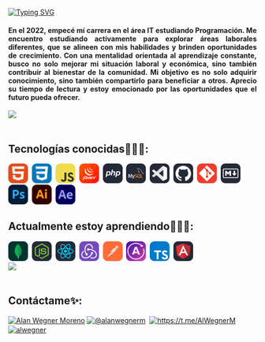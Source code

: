 [![Typing SVG](https://readme-typing-svg.demolab.com?font=Fira+Code&pause=1000&color=F7380C&random=false&width=435&lines=Hello+dear!+My+name+is+Alan+😄)](https://git.io/typing-svg)

   <div id="header" align="justify">
      <h4>
         En el 2022, empecé mí carrera en el área IT estudiando Programación. Me encuentro estudiando activamente para explorar áreas laborales diferentes, que se alineen con mis habilidades y brinden oportunidades de crecimiento.
         Con una mentalidad orientada al aprendizaje constante, busco no solo mejorar mi situación laboral y económica, sino también contribuir al bienestar de la comunidad. Mi objetivo es no solo adquirir conocimiento, sino también compartirlo para beneficiar a                  otros. Aprecio su tiempo de lectura y estoy emocionado por las oportunidades que el futuro pueda ofrecer.
      </h4>
   </div>

<img src="https://user-images.githubusercontent.com/73097560/115834477-dbab4500-a447-11eb-908a-139a6edaec5c.gif"><br><br>

<!--Tech stack icons-->
<div align="left">
    <h2>Tecnologías conocidas👨🏻‍💻:</h2>
        <img src="https://github.com/tandpfun/skill-icons/blob/main/icons/HTML.svg" title="HTML5" alt="" width="40"/>&nbsp;
        <img src="https://github.com/tandpfun/skill-icons/blob/main/icons/CSS.svg" title="CSS3" alt="" width="40"/>&nbsp;
        <img src="https://github.com/tandpfun/skill-icons/blob/main/icons/JavaScript.svg" title="JavaScript" alt="" width="40"/>&nbsp;
        <img src="https://github.com/tandpfun/skill-icons/blob/main/icons/JQuery.svg" title="JQuery" alt="" width="40"/>&nbsp;
        <img src="https://github.com/tandpfun/skill-icons/blob/main/icons/PHP-Dark.svg" title="PHP" alt="" width="40"/>&nbsp;
        <img src="https://github.com/tandpfun/skill-icons/blob/main/icons/MySQL-Dark.svg" title="MySQL" alt="" width="40"/>&nbsp;
        <img src="https://github.com/tandpfun/skill-icons/blob/main/icons/VSCode-Dark.svg" title="Visual Studio Code" alt="" width="40"/>&nbsp;
        <img src="https://github.com/tandpfun/skill-icons/blob/main/icons/Github-Dark.svg" title="GitHub" alt="" width="40"/>&nbsp;
        <img src="https://github.com/tandpfun/skill-icons/blob/main/icons/Git.svg" title="Git" alt="" width="40"/>&nbsp;
        <img src="https://github.com/tandpfun/skill-icons/blob/main/icons/Markdown-Dark.svg" title="Markdown" alt="" width="40"/>&nbsp;
        <img src="https://github.com/tandpfun/skill-icons/blob/main/icons/Photoshop.svg" title="Adobe Photoshop" alt="" width="40"/>&nbsp;
        <img src="https://github.com/tandpfun/skill-icons/blob/main/icons/Illustrator.svg" title="Adobe Illustraitor" alt="" width="40"/>&nbsp;
        <img src="https://github.com/tandpfun/skill-icons/blob/main/icons/AfterEffects.svg" alt="Adobe After Effects" width="40"/>&nbsp;
    <h2>Actualmente estoy aprendiendo👨🏻‍💻:</h2>
        <img src="https://github.com/tandpfun/skill-icons/blob/main/icons/MongoDB.svg" title="MongoDB" alt="" width="40"/>&nbsp;
        <img src="https://github.com/tandpfun/skill-icons/blob/main/icons/NodeJS-Dark.svg" title="NodeJS" alt="" width="40"/>&nbsp;
        <img src="https://github.com/tandpfun/skill-icons/blob/main/icons/React-Dark.svg" title="React" alt="" width="40"/>&nbsp;
        <img src="https://github.com/tandpfun/skill-icons/blob/main/icons/Redux.svg" title="Redux" alt="" width="40"/>&nbsp;
        <img src="https://github.com/tandpfun/skill-icons/blob/main/icons/Postman.svg" title="Postman" alt="" width="40"/>&nbsp;
        <img src="https://github.com/tandpfun/skill-icons/blob/main/icons/Apollo.svg" title="Apollo" alt="" width="40"/>&nbsp;
        <img src="https://github.com/tandpfun/skill-icons/blob/main/icons/TypeScript.svg" title="TypeScript" alt="" width="40"/>&nbsp;
        <img src="https://github.com/tandpfun/skill-icons/blob/main/icons/Angular-Dark.svg" title="Angular" alt="" width="40"/>&nbsp;
 </div>
<img src="https://user-images.githubusercontent.com/73097560/115834477-dbab4500-a447-11eb-908a-139a6edaec5c.gif"><br><br>

<p align="left">
<h2>Contáctame✨:</h2>
   <a href="https://www.linkedin.com/in/alan-wegner-moreno/" target="blank"><img align="center" src="https://img.shields.io/badge/LinkedIn-0077B5?style=for-the-badge&logo=linkedin&logoColor=white" title="Alan Wegner Moreno" /></a>
   <a href ="mailto:alanwegnerm@gmail.com" target="blank"><img align="center" src="https://img.shields.io/badge/Gmail-D14836?style=for-the-badge&logo=gmail&logoColor=white" title="alanwegnerm@gmail.com" alt="@alanwegnerm" /></a>
   <a href ="https://wa.me/5493412552505" target="blank"><img align="center" src="https://img.shields.io/badge/WhatsApp-25D366?style=for-the-badge&logo=whatsapp&logoColor=white" title="+54 9 3412552505" alt="" /></a>
   <a href ="https://t.me/AlWegnerM" target="blank"><img align="center" src="https://img.shields.io/badge/Telegram-2CA5E0?style=for-the-badge&logo=telegram&logoColor=white" title="https://t.me/AlWegnerM" /></a>
   <a href="https://www.instagram.com/alwegner/" target="blank"><img align="center" src="https://img.shields.io/badge/Instagram-E4405F?style=for-the-badge&logo=instagram&logoColor=white" title="alwegner" /></a>
</p>
<br>

